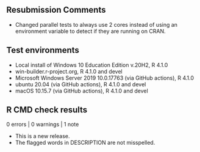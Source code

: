 ## Resubmission Comments
* Changed parallel tests to always use 2 cores instead of using an environment variable to detect if they are running on CRAN.

## Test environments
* Local install of Windows 10 Education Edition v.20H2, R 4.1.0
* win-builder.r-project.org, R 4.1.0 and devel
* Microsoft Windows Server 2019 10.0.17763 (via GitHub actions), R 4.1.0
* ubuntu 20.04 (via GitHub actions), R 4.1.0 and devel
* macOS 10.15.7 (via GitHub actions), R 4.1.0 and devel

## R CMD check results

0 errors | 0 warnings | 1 note

* This is a new release.
* The flagged words in DESCRIPTION are not misspelled.

